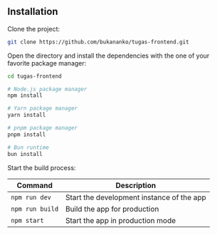## Installation

Clone the project:

```sh
git clone https://github.com/bukananko/tugas-frontend.git
```

Open the directory and install the dependencies with the one of your favorite
package manager:

```sh
cd tugas-frontend

# Node.js package manager
npm install

# Yarn package manager
yarn install

# pnpm package manager
pnpm install

# Bun runtime
bun install
```

Start the build process:

| Command         | Description                               |
| --------------- | ----------------------------------------- |
| `npm run dev`   | Start the development instance of the app |
| `npm run build` | Build the app for production              |
| `npm start`     | Start the app in production mode          |
